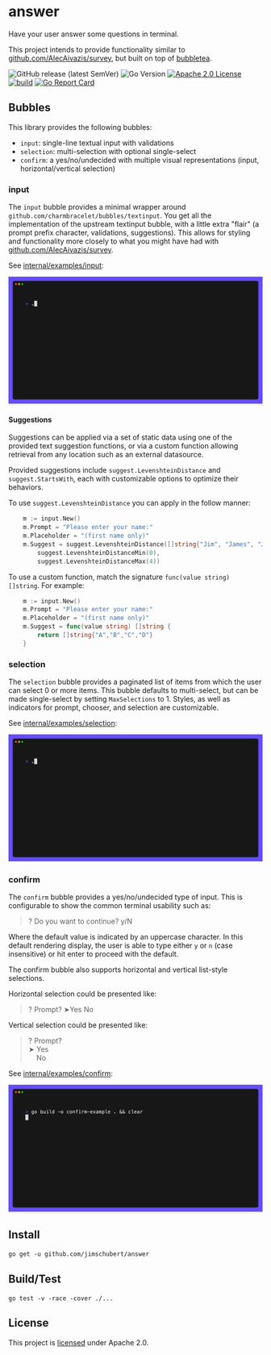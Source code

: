 # answer

Have your user answer some questions in terminal.

This project intends to provide functionality similar to [github.com/AlecAivazis/survey](https://github.com/AlecAivazis/survey), but built on top of [bubbletea](https://github.com/charmbracelet/bubbletea).

![GitHub release (latest SemVer)](https://img.shields.io/github/v/release/jimschubert/answer?color=blue&sort=semver)
![Go Version](https://img.shields.io/github/go-mod/go-version/jimschubert/answer)
[![Apache 2.0 License](https://img.shields.io/badge/License-Apache%202.0-blue)](./LICENSE)  
[![build](https://github.com/jimschubert/answer/actions/workflows/build.yml/badge.svg)](https://github.com/jimschubert/answer/actions/workflows/build.yml)
[![Go Report Card](https://goreportcard.com/badge/github.com/jimschubert/answer)](https://goreportcard.com/report/github.com/jimschubert/answer)

## Bubbles

This library provides the following bubbles:

* `input`: single-line textual input with validations
* `selection`: multi-selection with optional single-select
* `confirm`: a yes/no/undecided with multiple visual representations (input, horizontal/vertical selection)

### input

The `input` bubble provides a minimal wrapper around `github.com/charmbracelet/bubbles/textinput`. You get all the implementation
of the upstream textinput bubble, with a little extra "flair" (a prompt prefix character, validations, suggestions). This allows for styling and functionality
more closely to what you might have had with [github.com/AlecAivazis/survey](https://github.com/AlecAivazis/survey).

See [internal/examples/input](internal/examples/input):

![](internal/examples/input/input.gif)

#### Suggestions

Suggestions can be applied via a set of static data using one of the provided text suggestion functions, or via a custom function allowing retrieval from any location such as an external datasource.

Provided suggestions include `suggest.LevenshteinDistance` and `suggest.StartsWith`, each with customizable options to optimize their behaviors.

To use `suggest.LevenshteinDistance` you can apply in the follow manner:

```go
	m := input.New()
	m.Prompt = "Please enter your name:"
	m.Placeholder = "(first name only)"
	m.Suggest = suggest.LevenshteinDistance([]string{"Jim", "James", "Jameson"},
		suggest.LevenshteinDistanceMin(0),
		suggest.LevenshteinDistanceMax(4))
```

To use a custom function, match the signature `func(value string) []string`. For example:

```go
	m := input.New()
	m.Prompt = "Please enter your name:"
	m.Placeholder = "(first name only)"
	m.Suggest = func(value string) []string {
		return []string{"A","B","C","D"}
	}
```

### selection

The `selection` bubble provides a paginated list of items from which the user can select 0 or more items. This bubble defaults
to multi-select, but can be made single-select by setting `MaxSelections` to 1. Styles, as well as indicators for prompt,
chooser, and selection are customizable.

See [internal/examples/selection](internal/examples/selection):

![](internal/examples/selection/selection.gif)

### confirm

The `confirm` bubble provides a yes/no/undecided type of input. This is configurable to show the common terminal usability such as:

> ? Do you want to continue? y/N

Where the default value is indicated by an uppercase character. In this default rendering display, the user is able to 
type either `y` or `n` (case insensitive) or hit enter to proceed with the default.

The confirm bubble also supports horizontal and vertical list-style selections.

Horizontal selection could be presented like:

> ? Prompt? ➤Yes  No

Vertical selection could be presented like:

> ? Prompt?  
> ➤ Yes  
> &nbsp; &nbsp; No

See [internal/examples/confirm](internal/examples/confirm):

![](internal/examples/confirm/confirm.gif)

## Install

```
go get -u github.com/jimschubert/answer
```

## Build/Test

```shell
go test -v -race -cover ./...
```

## License

This project is [licensed](./LICENSE) under Apache 2.0.
